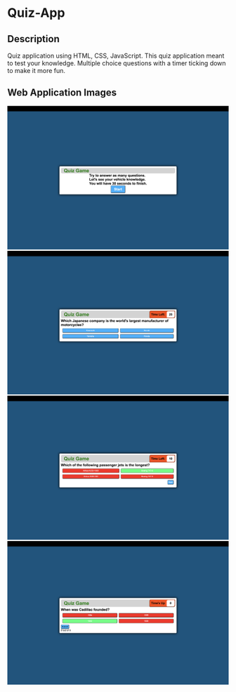 # Quiz-App

## Description
Quiz application using HTML, CSS, JavaScript. This quiz application meant to test your knowledge. Multiple choice questions with a timer ticking down to make it more fun.

## Web Application Images

![](assets/images/screenshot1.png)
![](assets/images/screenshot2.png)
![](assets/images/screenshot3.png)
![](assets/images/screenshot4.png)